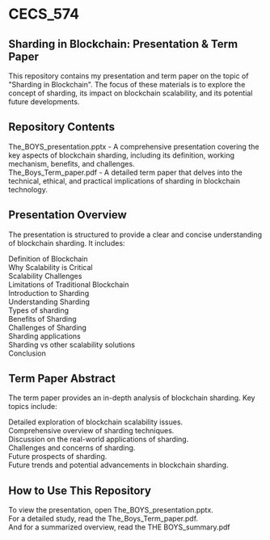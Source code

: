# CECS_574
## Sharding in Blockchain: Presentation & Term Paper
This repository contains my presentation and term paper on the topic of "Sharding in Blockchain". The focus of these materials is to explore the concept of sharding, its impact on blockchain scalability, and its potential future developments.

## Repository Contents
The_BOYS_presentation.pptx - A comprehensive presentation covering the key aspects of blockchain sharding, including its definition, working mechanism, benefits, and challenges.  
The_Boys_Term_paper.pdf - A detailed term paper that delves into the technical, ethical, and practical implications of sharding in blockchain technology.

## Presentation Overview
The presentation is structured to provide a clear and concise understanding of blockchain sharding. It includes:

Definition of Blockchain  
Why Scalability is Critical  
Scalability Challenges  
Limitations of Traditional Blockchain  
Introduction to Sharding  
Understanding Sharding  
Types of sharding  
Benefits of Sharding  
Challenges of Sharding  
Sharding applications  
Sharding vs other scalability solutions  
Conclusion


## Term Paper Abstract
The term paper provides an in-depth analysis of blockchain sharding. Key topics include:

Detailed exploration of blockchain scalability issues.  
Comprehensive overview of sharding techniques.  
Discussion on the real-world applications of sharding.  
Challenges and concerns of sharding.  
Future prospects of sharding.  
Future trends and potential advancements in blockchain sharding.  

## How to Use This Repository
To view the presentation, open The_BOYS_presentation.pptx.  
For a detailed study, read the The_Boys_Term_paper.pdf.  
And for a summarized overview, read the THE BOYS_summary.pdf
